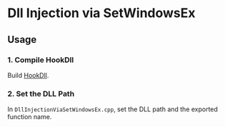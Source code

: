 # Dll Injection via SetWindowsEx

## Usage

### 1. Compile HookDll

Build [HookDll](HookDll).

### 2. Set the DLL Path

In `DllInjectionViaSetWindowsEx.cpp`, set the DLL path and the exported function name.
